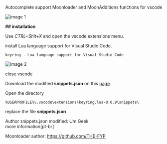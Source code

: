 
Autocomplete support Moonloader and MoonAdditions functions for vscode

![image 1](https://i.imgur.com/ewJWlvS.gif)

**## installation**

Use _CTRL+Shit+X_ and open the vscode extensions menu.

install Lua language support for Visual Studio Code. 

`keyring - Lua language support for Visual Studio Code`

![image 2](https://i62.servimg.com/u/f62/19/64/32/02/screen49.jpg)

close vscode

Download the modified **snippets.json** on this [page](https://github.com/UmGeek/snippets-moonloader-for-vscode). 

Open the directory 

`%USERPROFILE%\.vscode\extensions\keyring.lua-0.0.9\snippets\`

replace the file **snippets.json**


Author snippets.json modified: Um Geek
<br/><a url='http://brmodstudio.forumeiros.com/t7283-moonloader-suporte-autocompletar-para-vscode'>more information[pt-br]</a>



Moonloader author: https://github.com/THE-FYP

